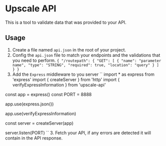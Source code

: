 # Upscale API

This is a tool to validate data that was provided to your API.

## Usage

1. Create a file named `api.json` in the root of your project.
2. Config the `api.json` file to match your endpoints and the validations that you need to perform.
``
{
	"/routepath": {
		"GET": [
			{
				"name": "parameter name",
				"type": "STRING",
				"required": true,
				"location": "query"
			}
		]
	}
}
``
3. Add the `Express` middleware to you server
``
import * as express from 'express'
import { createServer } from 'http'
import { verifyExpressInformation } from 'upscale-api'

const app = express()
const PORT = 8888

app.use(express.json())

app.use(verifyExpressInformation)

const server = createServer(app)

server.listen(PORT)
``
3. Fetch your API, if any errors are detected it will contain in the API response.
